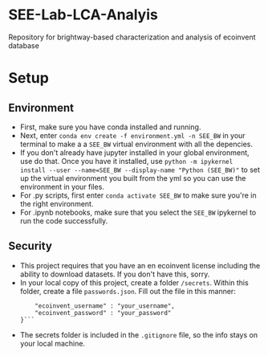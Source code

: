 # SEE-Lab-LCA-Analyis
Repository for brightway-based characterization and analysis of ecoinvent database


# Setup

## Environment
* First, make sure you have conda installed and running. 
* Next, enter `conda env create -f environment.yml -n SEE_BW` in your terminal to make a a `SEE_BW` virtual environment with all the depencies.
* If you don't already have jupyter installed in your global environment, use do that. Once you have it installed, use `python -m ipykernel install --user --name=SEE_BW --display-name "Python (SEE_BW)"` to set up the virtual environment you built from the yml so you can use the environment in your files.
* For .py scripts, first enter `conda activate SEE_BW` to make sure you're in the right environment.
* For .ipynb notebooks, make sure that you select the `SEE_BW` ipykernel to run the code successfully.

## Security
* This project requires that you have an en ecoinvent license including the ability to download datasets. If you don't have this, sorry.
* In your local copy of this project, create a folder `/secrets`. Within this folder, create a file `passwords.json`. Fill out the file in this manner: 
    ```{
        "ecoinvent_username" : "your_username",
        "ecoinvent_password" : "your_password"
    }```
* The secrets folder is included in the `.gitignore` file, so the info stays on your local machine.